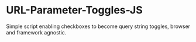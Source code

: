 # URL-Parameter-Toggles-JS
Simple script enabling checkboxes to become query string toggles, browser and framework agnostic.
